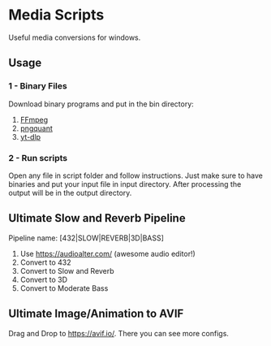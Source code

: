 # Media Scripts

Useful media conversions for windows.

## Usage

### 1 - Binary Files

Download binary programs and put in the bin directory:

1. [FFmpeg](https://github.com/BtbN/FFmpeg-Builds/releases)
2. [pngquant](https://pngquant.org/)
3. [yt-dlp](https://github.com/yt-dlp/yt-dlp)

### 2 - Run scripts

Open any file in script folder and follow instructions.
Just make sure to have binaries and put your input file in input directory.
After processing the output will be in the output directory.

## Ultimate Slow and Reverb Pipeline

Pipeline name: [432|SLOW|REVERB|3D|BASS]

1. Use <https://audioalter.com/> (awesome audio editor!)
2. Convert to 432
3. Convert to Slow and Reverb
4. Convert to 3D
5. Convert to Moderate Bass

## Ultimate Image/Animation to AVIF

Drag and Drop to <https://avif.io/>. There you can see more configs.
